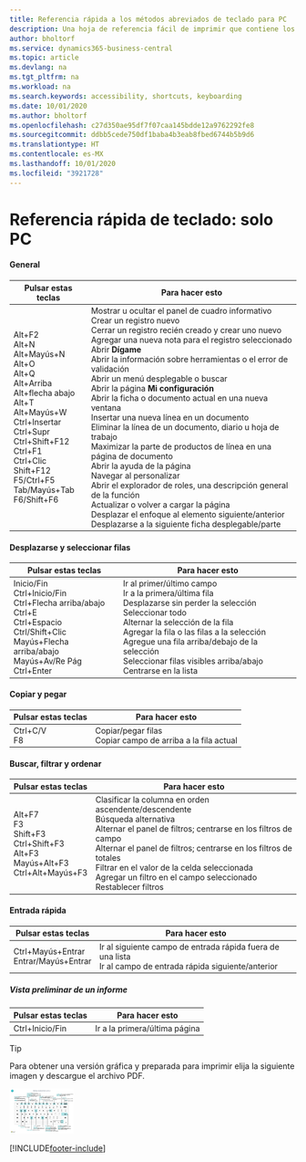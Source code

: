 ```yaml
---
title: Referencia rápida a los métodos abreviados de teclado para PC
description: Una hoja de referencia fácil de imprimir que contiene los métodos abreviados de teclado más populares para usuarios de PC.
author: bholtorf
ms.service: dynamics365-business-central
ms.topic: article
ms.devlang: na
ms.tgt_pltfrm: na
ms.workload: na
ms.search.keywords: accessibility, shortcuts, keyboarding
ms.date: 10/01/2020
ms.author: bholtorf
ms.openlocfilehash: c27d350ae95df7f07caa145bdde12a9762292fe8
ms.sourcegitcommit: ddbb5cede750df1baba4b3eab8fbed6744b5b9d6
ms.translationtype: HT
ms.contentlocale: es-MX
ms.lasthandoff: 10/01/2020
ms.locfileid: "3921728"
---
```

# <a name="keyboard-quick-reference---pc-only"></a>Referencia rápida de teclado: solo PC

#### <a name="general"></a>General

|Pulsar estas teclas|Para hacer esto|  
|-|-|
|Alt+F2<br />Alt+N<br />Alt+Mayús+N<br />Alt+O<br />Alt+Q<br />Alt+Arriba<br />Alt+flecha abajo<br />Alt+T<br />Alt+Mayús+W<br />Ctrl+Insertar<br />Ctrl+Supr<br />Ctrl+Shift+F12<br />Ctrl+F1<br />Ctrl+Clic<br />Shift+F12<br />F5/Ctrl+F5<br />Tab/Mayús+Tab<br />F6/Shift+F6<br />|Mostrar u ocultar el panel de cuadro informativo<br />Crear un registro nuevo<br />Cerrar un registro recién creado y crear uno nuevo<br />Agregar una nueva nota para el registro seleccionado<br />Abrir **Dígame**<br />Abrir la información sobre herramientas o el error de validación<br />Abrir un menú desplegable o buscar<br />Abrir la página **Mi configuración**<br />Abrir la ficha o documento actual en una nueva ventana<br />Insertar una nueva línea en un documento<br />Eliminar la línea de un documento, diario u hoja de trabajo<br />Maximizar la parte de productos de línea en una página de documento<br />Abrir la ayuda de la página<br />Navegar al personalizar<br />Abrir el explorador de roles, una descripción general de la función<br />Actualizar o volver a cargar la página<br />Desplazar el enfoque al elemento siguiente/anterior<br />Desplazarse a la siguiente ficha desplegable/parte|

#### <a name="navigate--select-rows"></a>Desplazarse y seleccionar filas

|Pulsar estas teclas|Para hacer esto|
|-|-|
|Inicio/Fin<br />Ctrl+Inicio/Fin <br />Ctrl+Flecha arriba/abajo<br />Ctrl+E <br />Ctrl+Espacio<br />Ctrl/Shift+Clic<br />Mayús+Flecha arriba/abajo<br />Mayús+Av/Re Pág<br />Ctrl+Enter|Ir al primer/último campo<br />Ir a la primera/última fila<br />Desplazarse sin perder la selección<br />Seleccionar todo<br />Alternar la selección de la fila<br /> Agregar la fila o las filas a la selección<br />Agregue una fila arriba/debajo de la selección<br />Seleccionar filas visibles arriba/abajo <br />Centrarse en la lista|

#### <a name="copy--paste"></a>Copiar y pegar

|Pulsar estas teclas|Para hacer esto|
|-|-|
|Ctrl+C/V<br />F8|Copiar/pegar filas<br />Copiar campo de arriba a la fila actual|

#### <a name="search-filter--sort"></a>Buscar, filtrar y ordenar

|Pulsar estas teclas|Para hacer esto|
|-|-|
|Alt+F7<br />F3<br />Shift+F3<br />Ctrl+Shift+F3<br />Alt+F3<br />Mayús+Alt+F3<br />Ctrl+Alt+Mayús+F3|Clasificar la columna en orden ascendente/descendente<br />Búsqueda alternativa<br />Alternar el panel de filtros; centrarse en los filtros de campo<br />Alternar el panel de filtros; centrarse en los filtros de totales<br />Filtrar en el valor de la celda seleccionada<br />Agregar un filtro en el campo seleccionado<br />Restablecer filtros|

#### <a name="quick-entry"></a>Entrada rápida

|Pulsar estas teclas|Para hacer esto|
|-|-|
|Ctrl+Mayús+Entrar<br />Entrar/Mayús+Entrar|Ir al siguiente campo de entrada rápida fuera de una lista<br />Ir al campo de entrada rápida siguiente/anterior|

##### <a name="report-preview"></a>Vista preliminar de un informe

|Pulsar estas teclas|Para hacer esto|
|-|-|
|Ctrl+Inicio/Fin|Ir a la primera/última página|

> [!TIP]
> Para obtener una versión gráfica y preparada para imprimir elija la siguiente imagen y descargue el archivo PDF.
>
> [![Icono que abre un PDF](media/keyboard_shortcut_inline.png)](media/keyboard_shortcuts.pdf)


[!INCLUDE[footer-include](includes/footer-banner.md)]